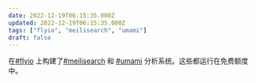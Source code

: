 ```yaml
---
date: 2022-12-19T06:15:35.000Z
updated: 2022-12-19T06:15:35.000Z
tags: ["flyio", "meilisearch", "umami"]
draft: false
---
```


在[#flyio](/zh/tags/flyio) 上构建了[#meilisearch](/zh/tags/meilisearch) 和 [#umami](/zh/tags/umami) 分析系统。这些都运行在免费额度中。
